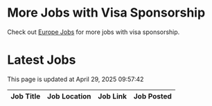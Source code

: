 # More Jobs with Visa Sponsorship

Check out [Europe Jobs](https://github.com/sureshparimi/europejobs#latest-jobs) for more jobs with visa sponsorship.

# Latest Jobs

This page is updated at April 29, 2025 09:57:42

| Job Title | Job Location | Job Link | Job Posted |
| --- | --- | --- | --- |
